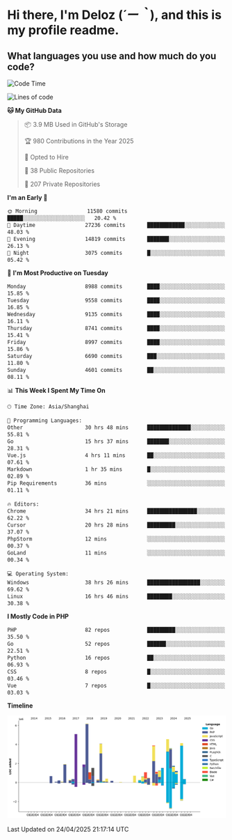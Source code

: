 # **Hi there, I'm Deloz (*´ー｀*), and this is my profile readme.**

## **What languages you use and how much do you code?**

<!--START_SECTION:waka-->
![Code Time](http://img.shields.io/badge/Code%20Time-6%2C225%20hrs%2055%20mins-blue)

![Lines of code](https://img.shields.io/badge/From%20Hello%20World%20I%27ve%20Written-50.9%20million%20lines%20of%20code-blue)

**🐱 My GitHub Data** 

> 📦 3.9 MB Used in GitHub's Storage 
 > 
> 🏆 980 Contributions in the Year 2025
 > 
> 💼 Opted to Hire
 > 
> 📜 38 Public Repositories 
 > 
> 🔑 207 Private Repositories 
 > 
**I'm an Early 🐤** 

```text
🌞 Morning                11580 commits       █████░░░░░░░░░░░░░░░░░░░░   20.42 % 
🌆 Daytime                27236 commits       ████████████░░░░░░░░░░░░░   48.03 % 
🌃 Evening                14819 commits       ███████░░░░░░░░░░░░░░░░░░   26.13 % 
🌙 Night                  3075 commits        █░░░░░░░░░░░░░░░░░░░░░░░░   05.42 % 
```
📅 **I'm Most Productive on Tuesday** 

```text
Monday                   8988 commits        ████░░░░░░░░░░░░░░░░░░░░░   15.85 % 
Tuesday                  9558 commits        ████░░░░░░░░░░░░░░░░░░░░░   16.85 % 
Wednesday                9135 commits        ████░░░░░░░░░░░░░░░░░░░░░   16.11 % 
Thursday                 8741 commits        ████░░░░░░░░░░░░░░░░░░░░░   15.41 % 
Friday                   8997 commits        ████░░░░░░░░░░░░░░░░░░░░░   15.86 % 
Saturday                 6690 commits        ███░░░░░░░░░░░░░░░░░░░░░░   11.80 % 
Sunday                   4601 commits        ██░░░░░░░░░░░░░░░░░░░░░░░   08.11 % 
```


📊 **This Week I Spent My Time On** 

```text
🕑︎ Time Zone: Asia/Shanghai

💬 Programming Languages: 
Other                    30 hrs 48 mins      ██████████████░░░░░░░░░░░   55.81 % 
Go                       15 hrs 37 mins      ███████░░░░░░░░░░░░░░░░░░   28.31 % 
Vue.js                   4 hrs 11 mins       ██░░░░░░░░░░░░░░░░░░░░░░░   07.61 % 
Markdown                 1 hr 35 mins        █░░░░░░░░░░░░░░░░░░░░░░░░   02.89 % 
Pip Requirements         36 mins             ░░░░░░░░░░░░░░░░░░░░░░░░░   01.11 % 

🔥 Editors: 
Chrome                   34 hrs 21 mins      ████████████████░░░░░░░░░   62.22 % 
Cursor                   20 hrs 28 mins      █████████░░░░░░░░░░░░░░░░   37.07 % 
PhpStorm                 12 mins             ░░░░░░░░░░░░░░░░░░░░░░░░░   00.37 % 
GoLand                   11 mins             ░░░░░░░░░░░░░░░░░░░░░░░░░   00.34 % 

💻 Operating System: 
Windows                  38 hrs 26 mins      █████████████████░░░░░░░░   69.62 % 
Linux                    16 hrs 46 mins      ████████░░░░░░░░░░░░░░░░░   30.38 % 
```

**I Mostly Code in PHP** 

```text
PHP                      82 repos            █████████░░░░░░░░░░░░░░░░   35.50 % 
Go                       52 repos            ██████░░░░░░░░░░░░░░░░░░░   22.51 % 
Python                   16 repos            ██░░░░░░░░░░░░░░░░░░░░░░░   06.93 % 
CSS                      8 repos             █░░░░░░░░░░░░░░░░░░░░░░░░   03.46 % 
Vue                      7 repos             █░░░░░░░░░░░░░░░░░░░░░░░░   03.03 % 
```



**Timeline**

![Lines of Code chart](https://raw.githubusercontent.com/deloz/deloz/main/assets/bar_graph.png)


 Last Updated on 24/04/2025 21:17:14 UTC
<!--END_SECTION:waka-->
